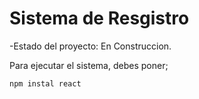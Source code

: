 <h1> Sistema de Resgistro </h1>

-Estado del proyecto: En Construccion.

Para ejecutar el sistema, debes poner;

```npm instal react```
